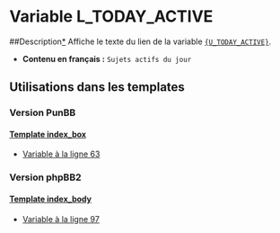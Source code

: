 # Variable L_TODAY_ACTIVE

##Description[*](https://fa-tvars.appspot.com/var/L_TODAY_ACTIVE)
Affiche le texte du lien de la variable [`{U_TODAY_ACTIVE}`](U_TODAY_ACTIVE.md#readme).

* __Contenu en français :__  `Sujets actifs du jour`

## Utilisations dans les templates

### Version PunBB

#### [Template index_box](punbb/index_box.md#readme)
* [Variable &agrave; la ligne 63](../punbb/index_box.tpl#L63)

### Version phpBB2

#### [Template index_body](subsilver/index_body.md#readme)
* [Variable &agrave; la ligne 97](../subsilver/index_body.tpl#L97)